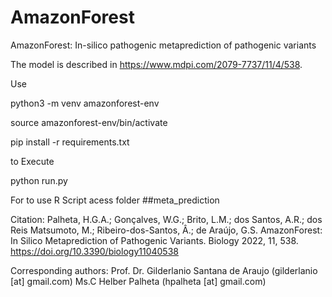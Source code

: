 # AmazonForest
 AmazonForest: In-silico pathogenic metaprediction of pathogenic variants

The model is described in https://www.mdpi.com/2079-7737/11/4/538.


Use

python3 -m venv amazonforest-env

source amazonforest-env/bin/activate

pip install -r requirements.txt

to Execute

python run.py


For to use R Script acess folder ##meta_prediction



Citation: Palheta, H.G.A.; Gonçalves, W.G.; Brito, L.M.; dos Santos, A.R.; dos Reis Matsumoto, M.; 
          Ribeiro-dos-Santos, Â.; de Araújo, G.S. AmazonForest: In Silico Metaprediction of Pathogenic 
          Variants. Biology 2022, 11, 538. https://doi.org/10.3390/biology11040538
 
Corresponding authors: Prof. Dr. Gilderlanio Santana de Araujo (gilderlanio [at] gmail.com)
                        Ms.C Helber Palheta (hpalheta [at] gmail.com)
